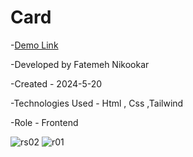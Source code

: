 # Card

-[Demo Link](https://nikmahla.github.io/Card/)

-Developed by Fatemeh Nikookar

-Created - 2024-5-20

-Technologies Used - Html , Css ,Tailwind

-Role - Frontend


![rs02](https://github.com/nikmahla/Card/assets/53364627/b312011d-6e10-4c62-b335-1d6a9d2e9e29)
![r01](https://github.com/nikmahla/Card/assets/53364627/4355d0fc-f997-4792-a372-c3ce1916cfd0)

